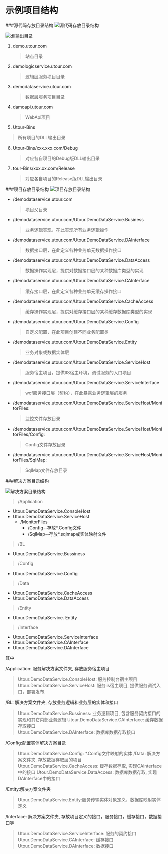 # 示例项目结构

###源代码存放目录结构
![源代码存放目录结构](../images/img3.png)

![dll输出目录](../images/img4.png)

1. demo.utour.com
   >站点目录
2. demologicservice.utour.com
   >逻辑层服务项目目录
3. demodataservice.utour.com
   >数据层服务项目目录
4. damoapi.utour.com
   >WebApi项目
5. Utour-Bins
  >所有项目的DLL输出目录 	
6. Utour-Bins/xxx.xxx.com/Debug
   >对应各自项目的Debug版DLL输出目录
7. tour-Bins/xxx.xx.com/Release
   >对应各自项目的Release版DLL输出目录

###项目存放目录结构
![项目存放目录结构](../images/img5.png)

* /demodataservice.utour.com
  >项目父目录
* /demodataservice.utour.com/Utour.DemoDataService.Business
  >业务逻辑实现，在此实现所有业务逻辑操作
* /demodataservice.utour.com/Utour.DemoDataService.DAInterface
   >数据接口层，在此定义各种业务单元数据操作接口
* /demodataservice.utour.com/Utour.DemoDataService.DataAccess
  >数据操作实现层，提供对数据接口层的某种数据库类型的实现
* /demodataservice.utour.com/Utour.DemoDataService.CAInterface
   >缓存接口层，在此定义各种业务单元缓存操作接口
* /demodataservice.utour.com/Utour.DemoDataService.CacheAccess
  >缓存操作实现层，提供对缓存接口层的某种缓存数据库类型的实现
* /demodataservice.utour.com/Utour.DemoDataService.Config
  >自定义配置，在此项目创建不同业务配置类
* /demodataservice.utour.com/Utour.DemoDataService.Entity
  >业务对象或数据实体层
* /demodataservice.utour.com/Utour.DemoDataService.ServiceHost
  >服务宿主项目，提供IIS宿主环境，调试服务的入口项目
* /demodataservice.utour.com/Utour.DemoDataService.ServiceInterface
  >wcf服务接口层（契约），在此暴露业务逻辑层的服务
* /demodataservice.utour.com/Utour.DemoDataService.ServiceHost/MonitorFiles: 
  >监控文件存放目录
* /demodataservice.utour.com/Utour.DemoDataService.ServiceHost/MonitorFiles/Config: 
  >Config文件存放目录
* /demodataservice.utour.com/Utour.DemoDataService.ServiceHost/MonitorFiles/SqlMap: 
  >SqlMap文件存放目录

###解决方案目录结构

![解决方案目录结构](../images/img6.png)

> /Application
   * Utour.DemoDataService.ConsoleHost
   * Utour.DemoDataService.ServiceHost
      * /MonitorFiles
          * /Config--存放\*.Config文件
          * /SqlMap--存放\*.sqlmap或实体映射文件

> /BL
   * Utour.DemoDataService.Bussiness

> /Config
   * Utour.DemoDataService.Config

> /Data
   * Utour.DemoDataService.CacheAccess
   * Utour.DemoDataService.DataAccess

>/Entity
   * Utour.DemoDataService. Entity

>/Interface
   * Utour.DemoDataService.ServiceInterface
   * Utour.DemoDataService.CAInterface
   * Utour.DemoDataService.DAInterface

其中

/Application: 服务解决方案文件夹, 存放服务宿主项目
   >Utour.DemoDataService.ConsoleHost: 服务控制台宿主项目<br/>
   >Utour.DemoDataService.ServiceHost: 服务iis宿主项目, 提供服务调试入口，部署发布.

/BL: 解决方案文件夹, 存放业务逻辑和业务层的实体和接口
  >Utour.DemoDataService.Bussiness: 业务逻辑项目, 包含服务契约接口的实现和其它内部业务逻辑
  >Utour.DemoDataService.CAInterface: 缓存数据存取接口<br/>
  >Utour.DemoDataService.DAInterface: 数据库数据存取接口

/Config:配置实体解决方案目录
  >Utour.DemoDataService.Config: \*.Config文件映射的实体
/Data: 解决方案文件夹, 存放数据存取层的项目
  >Utour.DemoDataService.CacheAccess: 缓存数据存取, 实现CAInterface中的接口
  >Utour.DemoDataService.DataAccess: 数据库数据存取, 实现DAInterface中的接口

/Entity:解决方案文件夹
  >Utour.DemoDataService.Entity:服务传输实体对象定义，数据库映射实体定义

/Interface: 解决方案文件夹, 存放项目定义的接口，服务接口，缓存接口，数据接口等
  >Utour.DemoDataService.ServiceInterface: 服务的契约接口
  >Utour.DemoDataService.CAInterface: 缓存接口<br/>
  >Utour.DemoDataService.DAInterface: 数据接口